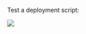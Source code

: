 
Test a deployment script: 

<a href="https://portal.azure.com/#create/Microsoft.Template/uri/https://raw.githubusercontent.com/seanstark/azure-tools/main/deploymentScripts/test-deployment.json" target="_blank"><img src="https://aka.ms/deploytoazurebutton"/></a>
